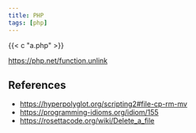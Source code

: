 ```yaml
---
title: PHP
tags: [php]
---
```


{{< c "a.php" >}}

<https://php.net/function.unlink>

## References

- <https://hyperpolyglot.org/scripting2#file-cp-rm-mv>
- <https://programming-idioms.org/idiom/155>
- <https://rosettacode.org/wiki/Delete_a_file>
